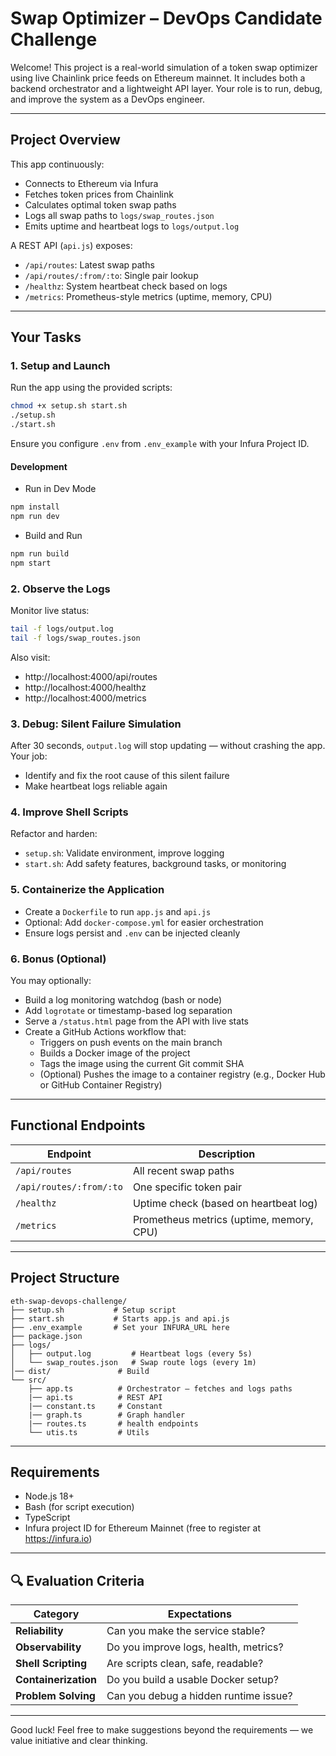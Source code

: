 # Swap Optimizer – DevOps Candidate Challenge

Welcome! This project is a real-world simulation of a token swap optimizer using live Chainlink price feeds on Ethereum mainnet. It includes both a backend orchestrator and a lightweight API layer. Your role is to run, debug, and improve the system as a DevOps engineer.

---

## Project Overview

This app continuously:
- Connects to Ethereum via Infura
- Fetches token prices from Chainlink
- Calculates optimal token swap paths
- Logs all swap paths to `logs/swap_routes.json`
- Emits uptime and heartbeat logs to `logs/output.log`

A REST API (`api.js`) exposes:
- `/api/routes`: Latest swap paths
- `/api/routes/:from/:to`: Single pair lookup
- `/healthz`: System heartbeat check based on logs
- `/metrics`: Prometheus-style metrics (uptime, memory, CPU)

---

## Your Tasks

### 1. Setup and Launch

Run the app using the provided scripts:

```bash
chmod +x setup.sh start.sh
./setup.sh
./start.sh
```

Ensure you configure `.env` from `.env_example` with your Infura Project ID.

#### Development
- Run in Dev Mode
```bash
npm install
npm run dev
```
- Build and Run
```bash
npm run build
npm start
```

### 2. Observe the Logs

Monitor live status:

```bash
tail -f logs/output.log
tail -f logs/swap_routes.json
```

Also visit:

- http://localhost:4000/api/routes
- http://localhost:4000/healthz
- http://localhost:4000/metrics

### 3. Debug: Silent Failure Simulation

After 30 seconds, `output.log` will stop updating — without crashing the app. Your job:

- Identify and fix the root cause of this silent failure
- Make heartbeat logs reliable again

### 4. Improve Shell Scripts

Refactor and harden:

- `setup.sh`: Validate environment, improve logging
- `start.sh`: Add safety features, background tasks, or monitoring

### 5. Containerize the Application

- Create a `Dockerfile` to run `app.js` and `api.js`
- Optional: Add `docker-compose.yml` for easier orchestration
- Ensure logs persist and `.env` can be injected cleanly

### 6. Bonus (Optional)

You may optionally:

- Build a log monitoring watchdog (bash or node)
- Add `logrotate` or timestamp-based log separation
- Serve a `/status.html` page from the API with live stats
- Create a GitHub Actions workflow that:
    - Triggers on push events on the main branch
    - Builds a Docker image of the project
    - Tags the image using the current Git commit SHA
    - (Optional) Pushes the image to a container registry (e.g., Docker Hub or GitHub Container Registry)
---

## Functional Endpoints

| Endpoint                  | Description                                 |
|---------------------------|---------------------------------------------|
| `/api/routes`             | All recent swap paths                       |
| `/api/routes/:from/:to`   | One specific token pair                     |
| `/healthz`                | Uptime check (based on heartbeat log)       |
| `/metrics`                | Prometheus metrics (uptime, memory, CPU)    |

---

## Project Structure

```
eth-swap-devops-challenge/
├── setup.sh           # Setup script
├── start.sh           # Starts app.js and api.js
├── .env_example       # Set your INFURA_URL here
├── package.json
├── logs/
│   ├── output.log         # Heartbeat logs (every 5s)
│   └── swap_routes.json   # Swap route logs (every 1m)
│── dist/               # Build
└── src/
    ├── app.ts          # Orchestrator – fetches and logs paths
    |── api.ts          # REST API
    |── constant.ts     # Constant
    |── graph.ts        # Graph handler
    |── routes.ts       # health endpoints
    └── utis.ts         # Utils
```

---

## Requirements

- Node.js 18+
- Bash (for script execution)
- TypeScript
- Infura project ID for Ethereum Mainnet (free to register at https://infura.io)

---

## 🔍 Evaluation Criteria

| Category        | Expectations                                  |
|----------------|-----------------------------------------------|
| **Reliability** | Can you make the service stable?             |
| **Observability** | Do you improve logs, health, metrics?       |
| **Shell Scripting** | Are scripts clean, safe, readable?        |
| **Containerization** | Do you build a usable Docker setup?      |
| **Problem Solving** | Can you debug a hidden runtime issue?     |

---

Good luck! Feel free to make suggestions beyond the requirements — we value initiative and clear thinking.

